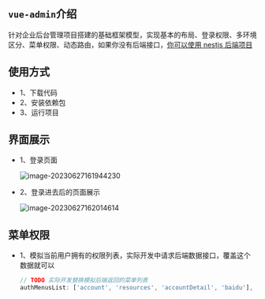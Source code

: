 ## `vue-admin`介绍

针对企业后台管理项目搭建的基础框架模型，实现基本的布局、登录权限、多环境区分、菜单权限、动态路由，如果你没有后端接口，[你可以使用 nestjs 后端项目](https://github.com/kuangshp/nestjs-mysql-api)

## 使用方式

- 1、下载代码
- 2、安装依赖包
- 3、运行项目

## 界面展示

- 1、登录页面

  ![image-20230627161944230](D:\vue3-admin\assets\image-20230627161944230.png)

- 2、登录进去后的页面展示

  ![image-20230627162014614](D:\vue3-admin\assets\image-20230627162014614.png)

## 菜单权限

* 1、模拟当前用户拥有的权限列表，实际开发中请求后端数据接口，覆盖这个数据就可以

  ```js
  // TODO 实际开发替换模拟后端返回的菜单列表
  authMenusList: ['account', 'resources', 'accountDetail', 'baidu'],
  ```

  
